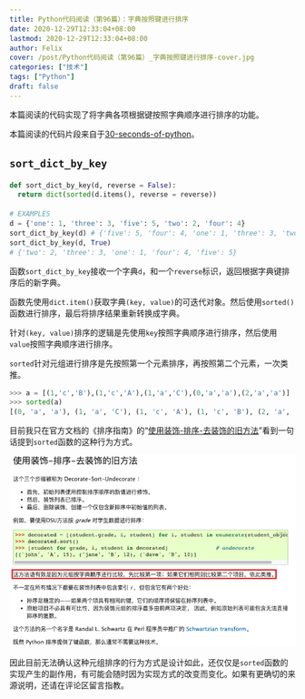 ```yaml
---
title: Python代码阅读（第96篇）：字典按照键进行排序
date: 2020-12-29T12:33:04+08:00
lastmod: 2020-12-29T12:33:04+08:00
author: Felix
cover: /post/Python代码阅读（第96篇）_字典按照键进行排序-cover.jpg
categories: ["技术"]
tags: ["Python"]
draft: false
---
```


本篇阅读的代码实现了将字典各项根据键按照字典顺序进行排序的功能。

本篇阅读的代码片段来自于[30-seconds-of-python](https://github.com/30-seconds/30-seconds-of-python)。

<!--more-->

## `sort_dict_by_key`

```py
def sort_dict_by_key(d, reverse = False):
  return dict(sorted(d.items(), reverse = reverse))

# EXAMPLES
d = {'one': 1, 'three': 3, 'five': 5, 'two': 2, 'four': 4}
sort_dict_by_key(d) # {'five': 5, 'four': 4, 'one': 1, 'three': 3, 'two': 2}
sort_dict_by_key(d, True)
# {'two': 2, 'three': 3, 'one': 1, 'four': 4, 'five': 5}
```

函数`sort_dict_by_key`接收一个字典`d`，和一个`reverse`标识，返回根据字典键排序后的新字典。

函数先使用`dict.item()`获取字典`(key, value)`的可迭代对象。然后使用`sorted()`函数进行排序，最后将排序结果重新转换成字典。

针对`(key, value)`排序的逻辑是先使用`key`按照字典顺序进行排序，然后使用`value`按照字典顺序进行排序。

`sorted`针对元组进行排序是先按照第一个元素排序，再按照第二个元素，一次类推。

```py
>>> a = [(1,'c','B'),(1,'c','A'),(1,'a','C'),(0,'a','a'),(2,'a','a')]
>>> sorted(a)
[(0, 'a', 'a'), (1, 'a', 'C'), (1, 'c', 'A'), (1, 'c', 'B'), (2, 'a', 'a')]
```

目前我只在官方文档的《排序指南》的“[使用装饰-排序-去装饰的旧方法](https://docs.python.org/zh-cn/3/howto/sorting.html#the-old-way-using-decorate-sort-undecorate)”看到一句话提到`sorted`函数的这种行为方式。

![](/post/Python代码阅读（第96篇）_字典按照键进行排序-1.jpg)

因此目前无法确认这种元组排序的行为方式是设计如此，还仅仅是`sorted`函数的实现产生的副作用，有可能会随时因为实现方式的改变而变化。如果有更确切的来源说明，还请在评论区留言指教。
